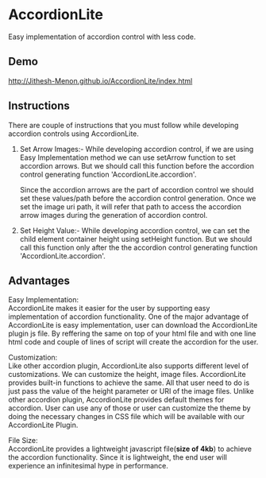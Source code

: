 AccordionLite
=============
Easy implementation of accordion control with less code.

Demo
-----

http://Jithesh-Menon.github.io/AccordionLite/index.html

Instructions
------------

There are couple of instructions that you must follow while developing accordion controls using AccordionLite. 

1) Set Arrow Images:- While developing accordion control, if we are using Easy Implementation method we can use setArrow       function to set accordion arrows. But we should call this function before the accordion control generating function         'AccordionLite.accordion'. 

   Since the accordion arrows are the part of accordion control we should set these values/path before the accordion control    generation. Once we set the image uri path, it will refer that path to access the accordion arrow images during the generation of accordion control. 
 
  

2) Set Height Value:- While developing accordion control, we can set the child element container height using setHeight        function. But we should call this function only after the the accordion control generating function                         'AccordionLite.accordion'.

Advantages
----------

Easy Implementation:  <br/>
AccordionLite makes it easier for the user by supporting easy implementation of accordion functionality. One of the major advantage of AccordionLite is easy implementation, user can download the AccordionLite plugin js file. By reffering the same on top of your html file and with one line html code and couple of lines of script will create the accordion for the user.

Customization:   <br/>
Like other accordion plugin, AccordionLite also supports different level of customizations. We can customize the height, image files. AccordionLite provides built-in functions to achieve the same. All that user need to do is just pass the value of the height parameter or URI of the image files. 
Unlike other accordion plugin, AccordionLite provides default themes for accordion. User can use any of those or user can customize the theme by doing the necessary changes in CSS file which will be available with our AccordionLite Plugin.

File Size:   <br/>
AccordionLite provides a lightweight javascript file(<b>size of 4kb</b>) to achieve the accordion functionality. Since it is lightweight, the end user will experience an infinitesimal hype in performance.

